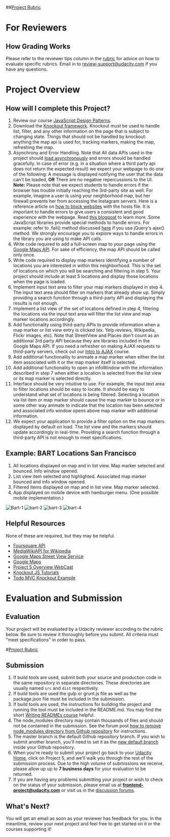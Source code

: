 ##[Project Rubric](https://review.udacity.com/#!/projects/2711658591/rubric)

# For Reviewers
## How Grading Works

Please refer to the reviewer tips column in the [rubric](https://review.udacity.com/#!/projects/2711658591/rubric) for advice on how to evaluate specific rubrics. Email in to review-support@udacity.com if you have any questions.

# Project Overview

## How will I complete this Project?
1. Review our course <a href="https://www.udacity.com/course/ud989-nd" target="_blank">JavaScript Design Patterns</a>.
2. Download the <a href="http://knockoutjs.com/" target="_blank">Knockout framework</a>. Knockout must be used to handle list, filter, and any other information on the page that is subject to changing state. Things that should not be handled by knockout: anything the map api is used for, tracking markers, making the map, refreshing the map.
3. Asynchrony and Error Handling. Note that All data APIs used in the project should [load asynchronously](https://discussions.udacity.com/t/handling-google-maps-in-async-and-fallback/34282) and errors should be handled gracefully.  In case of error (e.g. in a situation where a third party api does not return the expected result) we expect your webpage to do one of the following:  A message is displayed notifying the user that the data can't be loaded, **OR** There are no negative repercussions to the UI. **Note:** Please note that we expect students to handle errors if the browser has trouble initially reaching the 3rd-party site as well. For example, imagine a user is using your neighborhood map, but her firewall prevents her from accessing the Instagram servers. Here is a reference article on [how to block websites](http://www.digitaltrends.com/computing/how-to-block-a-website/) with the hosts file. It is important to handle errors to give users a consistent and good experience with the webpage. Read [this blogpost](http://ruben.verborgh.org/blog/2012/12/31/asynchronous-error-handling-in-javascript/) to learn more .Some JavaScript libraries  provide special methods to handle errors. For example: refer to .fail() method discussed [here](http://api.jquery.com/jquery.ajax/#jqXHR) if you use jQuery's ajax() method. We strongly encourage you to explore ways to handle errors in the library you are using to make API calls.
4. Write code required to add a full-screen map to your page using the <a href="https://developers.google.com/maps/" target="_blank">Google Maps API</a>. For sake of efficiency, the map API should be called only once.
5. Write code required to display map markers identifying a number of locations you are interested in within this neighborhood. This is the set of locations on which you will be searching and filtering in step 5. Your project should include at least 5 locations and display those locations when the page is loaded.
6. Implement input text area to filter your map markers displayed in step 4. The input text area should filter on markers that already show up. Simply providing a search function through a third-party API and displaying the results is not enough.
7. Implement a list view of the set of locations defined in step 4, filtering the locations via the input text area will filter the list view and map marker locations accordingly.
8. Add functionality using third-party APIs to provide information when a map marker or list view entry is clicked (ex. Yelp reviews, Wikipedia, Flickr images, etc). Note that StreetView and Places don't count as an additional 3rd party API because they are libraries included in the Google Maps API. If you need a refresher on making AJAX requests to third-party servers, check out our <a href="https://www.udacity.com/course/ud110-nd" target="_blank">Intro to AJAX</a> course.
9. Add additional functionality to animate a map marker when either the list item associated with it or the map marker itself is selected.
10. Add additional functionality to open an infoWindow with the information described in step 7 when either a location is selected from the list view or its map marker is selected directly.
11. Interface should be very intuitive to use. For example, the input text area to filter locations should be easy to locate. It should be easy to understand what set of locations is being filtered. Selecting a location via list item or map marker should cause the map marker to bounce or in some other way animate to indicate that the location has been selected and associated info window opens above map marker with additional information.
12. We expect your application to provide a filter option on the map markers displayed by default on load. The list view and the markers should update accordingly in real-time. Providing a search function through a third-party API is not enough to meet specifications.

## Example: BART Locations San Francisco

1. All locations displayed on map and in list view. Map marker selected and bounced. Info window opened.
2. List view item selected and highlighted. Associated map marker bounced and info window opened. 
3. Filtered items displayed on map and in list view. Map marker selected.
4. App displayed on mobile device with hamburger menu. (One possible mobile implementation.)

![Bart-1](http://i.imgur.com/7SJztlY.png)
![bart-2](http://i.imgur.com/74IC6X6.png)
![bart-3](http://i.imgur.com/KCYzG3L.png)
![bart-4](http://i.imgur.com/Dj2sWt7.png)

## Helpful Resources
None of these are required, but they may be helpful.

* <a href="https://developer.foursquare.com/start" target="_blank">Foursquare API</a>
* <a href="http://www.mediawiki.org/wiki/API:Main_page" target="_blank">MediaWikiAPI for Wikipedia</a>
* <a href="https://developers.google.com/maps/documentation/javascript/streetview" target="_blank">Google Maps Street View Service</a>
* <a href="https://developers.google.com/maps/documentation/" target="_blank">Google Maps</a>
* <a href="https://github.com/udacity/fend-office-hours/tree/master/Javascript%20Design%20Patterns/P5%20Project%20Overview" target="_blank">Project 5 Overview WebCast</a>
* <a href="http://learn.knockoutjs.com/" target="_blank">Knockout JS Tutorials</a>
* <a href="http://todomvc.com/examples/knockoutjs/" target="_blank">Todo MVC Knockout Example</a>

# Evaluation and Submission
## Evaluation
Your project will be evaluated by a Udacity reviewer according to the rubric below. Be sure to review it thoroughly before you submit. All criteria must "meet specifications" in order to pass. 

#[Project Rubric](https://review.udacity.com/#!/projects/2711658591/rubric)


## Submission
1. If build tools are used, submit both your source and production code in the same repository in separate directories.  These directories are usually named ```src``` and ```dist``` respectively.
2. If build tools are used the gulp or grunt.js file as well as the package.json file must be included in the submission.
3. If build tools are used, the instructions for building the project and running the tool must be included in the README.md. You may find the short [Writing READMEs course](https://www.udacity.com/course/writing-readmes--ud777) helpful.
4. The node_modules directory may contain thousands of files and should not be contained in the submission. See the forum post [how to remove node_modules directory from Github repository](https://discussions.udacity.com/t/how-to-remove-node-modules-directory-from-github-respository/40929) for instructions.
5. The master branch is the default Github repository branch. If you wish to submit another branch, you'll need to set it as the [new default branch](https://help.github.com/articles/setting-the-default-branch/) inside your Github repository.
6. When you're ready to submit your project go back to your <a href="https://www.udacity.com/me" target="_blank">Udacity Home</a>, click on Project 5, and we'll walk you through the rest of the submission process. Due to the high volume of submissions we receive, please allow up up to **7 business days** for your evaluation to be returned.
7. If you are having any problems submitting your project or wish to check on the status of your submission, please email us at **frontend-project@udacity.com** or visit us in the <a href="http://discussions.udacity.com" target="_blank">discussion forums</a>.


## What's Next?
You will get an email as soon as your reviewer has feedback for you. In the meantime, review your next project and feel free to get started on it or the courses supporting it!
